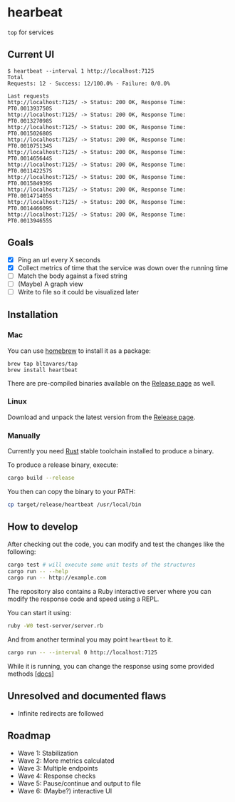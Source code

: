 # hearbeat

`top` for services

## Current UI

```
$ heartbeat --interval 1 http://localhost:7125
Total
Requests: 12 - Success: 12/100.0% - Failure: 0/0.0%

Last requests
http://localhost:7125/ -> Status: 200 OK, Response Time: PT0.001393750S
http://localhost:7125/ -> Status: 200 OK, Response Time: PT0.001327098S
http://localhost:7125/ -> Status: 200 OK, Response Time: PT0.001502680S
http://localhost:7125/ -> Status: 200 OK, Response Time: PT0.001075134S
http://localhost:7125/ -> Status: 200 OK, Response Time: PT0.001465644S
http://localhost:7125/ -> Status: 200 OK, Response Time: PT0.001142257S
http://localhost:7125/ -> Status: 200 OK, Response Time: PT0.001584939S
http://localhost:7125/ -> Status: 200 OK, Response Time: PT0.001471405S
http://localhost:7125/ -> Status: 200 OK, Response Time: PT0.001446609S
http://localhost:7125/ -> Status: 200 OK, Response Time: PT0.001394655S
```

## Goals

- [x] Ping an url every X seconds
- [x] Collect metrics of time that the service was down over the running time
- [ ] Match the body against a fixed string
- [ ] (Maybe) A graph view
- [ ] Write to file so it could be visualized later

## Installation

### Mac

You can use [homebrew](http://brew.sh/) to install it as a package:

```
brew tap bltavares/tap
brew install heartbeat
```

There are pre-compiled binaries available on the [Release page](https://github.com/bltavares/heartbeat/releases) as well.

### Linux

Download and unpack the latest version from the [Release page](https://github.com/bltavares/heartbeat/releases).

### Manually

Currently you need [Rust](https://www.rust-lang.org/) stable toolchain installed to produce a binary.

To produce a release binary, execute:

```bash
cargo build --release
```

You then can copy the binary to your PATH:

```bash
cp target/release/heartbeat /usr/local/bin
```

## How to develop

After checking out the code, you can modify and test the changes like the following:

```bash
cargo test # will execute some unit tests of the structures
cargo run -- --help
cargo run -- http://example.com
```

The repository also contains a Ruby interactive server where you can modify the response code and speed using a REPL.

You can start it using:

```bash
ruby -W0 test-server/server.rb
```

And from another terminal you may point `heartbeat` to it.

```bash
cargo run -- --interval 0 http://localhost:7125
```

While it is running, you can change the response using some provided methods [[docs](./test-server/README.md)]

## Unresolved and documented flaws

- Infinite redirects are followed

## Roadmap

- Wave 1: Stabilization
- Wave 2: More metrics calculated
- Wave 3: Multiple endpoints
- Wave 4: Response checks
- Wave 5: Pause/continue and output to file
- Wave 6: (Maybe?) interactive UI
